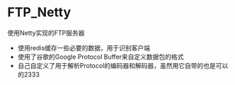 # FTP_Netty
使用Netty实现的FTP服务器

- 使用redis缓存一些必要的数据，用于识别客户端
- 使用了谷歌的Google Protocol Buffer来自定义数据包的格式
- 自己自定义了用于解析Protocol的编码器和解码器，虽然用它自带的也是可以的2333
